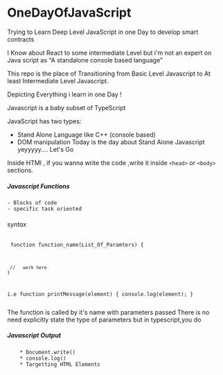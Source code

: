 # OneDayOfJavaScript

Trying to Learn Deep Level JavaScript in one Day to develop smart contracts

I Know about React to some intermediate Level but i'm not an expert on Java script as "A standalone console based language"

This repo is the place of Transitioning from Basic Level Javascript to At least Intermediate Level Javascript.

Depicting Everything i learn in one Day !

Javascript is a baby subset of TypeScript

JavaScript has two types:

- Stand Alone Language like C++ (console based)
- DOM manipulation
  Today is the day about Stand Alone Javascript
  yeyyyyy....
  Let's Go

Inside HTMl , if you wanna write the code ,write it inside `<head>` or `<body>` sections.

##### Javascript Functions

    - Blocks of code
    - specific task oriented

###### syntax

<code> function function_name(List_Of_Paramters)
{

     //   work here
    }

i.e
function printMessage(element) {
console.log(element);
}

</code>
 The function is called by it's name with parameters passed 
There is no need explicitly state the 
 type of parameters  but in typescript,you do

##### Javascript Output

        * Document.write()
        * console.log()
        * Targetting HTML Elements
